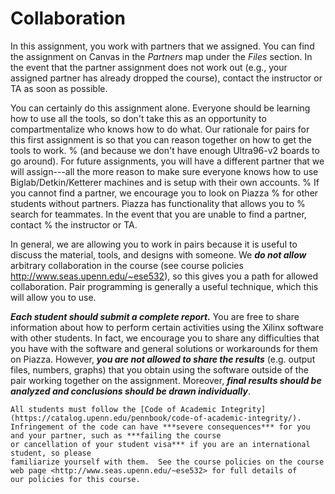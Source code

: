 # Collaboration
In this assignment, you work with partners that we assigned.  You can find
the assignment on Canvas in the *Partners* map under the
*Files* section.  In the event that
the partner assignment does not work out (e.g., your assigned partner
has already dropped the course), contact the instructor or TA as soon
as possible.

You can certainly do this assignment alone.
Everyone should be learning how to use all the tools, so don't take this as
an opportunity to compartmentalize who knows how to do what. 
Our rationale for pairs for this first assignment is so that you can reason
together on how to get the tools to work. 
% (and because we don't have enough Ultra96-v2 boards to go around).
For future assignments, you will have a different
partner that we will assign---all the more reason to make sure everyone knows
how to use Biglab/Detkin/Ketterer machines and is setup with their own accounts.
% If you cannot find a partner, we encourage you to look on Piazza
%    for other students without partners.  Piazza has functionality that allows you to
%    search for teammates.  In the event that you are unable to find a partner, contact
%    the instructor or TA.

In general, we are allowing you to work in pairs because it is useful to
discuss the material, tools, and designs with someone.  We
***do not allow*** arbitrary
collaboration in the course (see course policies
<http://www.seas.upenn.edu/~ese532>), so this gives you a path for
allowed collaboration.  Pair programming is generally a useful technique,
which this will allow you to use.

***Each student should submit a complete report.***  You are free to share information
about how to perform certain activities using the Xilinx software with other
students.  In fact, we encourage you to share any difficulties that you have with
the software and general solutions or workarounds for them on Piazza.  However, ***you are
not allowed to share the results*** (e.g. output files, numbers, graphs) that you obtain
using the software outside of the pair working together on the assignment.  Moreover,
***final results should be analyzed and conclusions should be drawn individually***.

```{warning}
All students must follow the [Code of Academic Integrity](https://catalog.upenn.edu/pennbook/code-of-academic-integrity/).
Infringement of the code can have ***severe consequences*** for you and your partner, such as ***failing the course
or cancellation of your student visa*** if you are an international student, so please
familiarize yourself with them.  See the course policies on the course
web page <http://www.seas.upenn.edu/~ese532> for full details of
our policies for this course.
```
